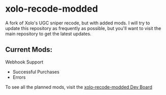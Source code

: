 # xolo-recode-modded
A fork of Xolo's UGC sniper recode, but with added mods. I will try to update this repository as frequently as possible, but you'll want to visit the main repository to get the latest updates.

## Current Mods:
Webhook Support
- Successful Purchases
- Errors

To see all the planned mods, visit the [xolo-recode-modded Dev Board](https://github.com/users/bestadamdagoat/projects/6)